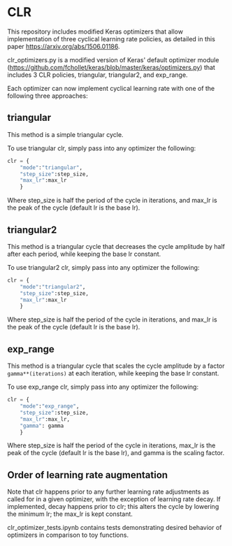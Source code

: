 # CLR
This repository includes modified Keras optimizers that allow implementation of three cyclical learning rate policies, as detailed in this paper https://arxiv.org/abs/1506.01186.

clr_optimizers.py is a modified version of Keras' default optimizer module (https://github.com/fchollet/keras/blob/master/keras/optimizers.py) that includes 3 CLR policies, triangular, triangular2, and exp_range.

Each optimizer can now implement cyclical learning rate with one of the following three approaches:

## triangular

This method is a simple triangular cycle.

To use triangular clr, simply pass into any optimizer the following:
```python
clr = {
    "mode":"triangular",
    "step_size":step_size,
    "max_lr":max_lr
    }
```   
Where step_size is half the period of the cycle in iterations,
and max_lr is the peak of the cycle (default lr is the base lr).

## triangular2

This method is a triangular cycle that decreases the cycle amplitude by half after each period, while keeping the base lr constant.

To use triangular2 clr, simply pass into any optimizer the following:
```python
clr = {
    "mode":"triangular2",
    "step_size":step_size,
    "max_lr":max_lr
    }
```    
Where step_size is half the period of the cycle in iterations,
and max_lr is the peak of the cycle (default lr is the base lr).

## exp_range

This method is a triangular cycle that scales the cycle amplitude by a factor `gamma**(iterations)` at each iteration, while keeping the base lr constant.

To use exp_range clr, simply pass into any optimizer the following:
```python
clr = {
    "mode":"exp_range",
    "step_size":step_size,
    "max_lr":max_lr,
    "gamma": gamma
    }
```    
Where step_size is half the period of the cycle in iterations,
max_lr is the peak of the cycle (default lr is the base lr),
and gamma is the scaling factor.

## Order of learning rate augmentation
Note that clr happens prior to any further learning rate adjustments as called for in a given optimizer, with the exception of learning rate decay. If implemented, decay happens prior to clr; this alters the cycle by lowering the minimum lr; the max_lr is kept constant.

clr_optimizer_tests.ipynb contains tests demonstrating desired behavior of optimizers in comparison to toy functions.
